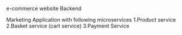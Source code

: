  e-commerce website Backend

Marketing Application with following microservices
1.Product service
2.Basket service (cart service)
3.Payment Service

